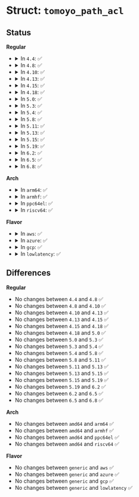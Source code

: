 # Struct: <code>tomoyo_path_acl</code>

## Status
<b>Regular</b>
<ul>
<li>
<details>
<summary>In <code>4.4</code>: ✅</summary>

```c
struct tomoyo_path_acl {
    struct tomoyo_acl_info head;
    u16 perm;
    struct tomoyo_name_union name;
};
```
</details>
</li>
<li>
<details>
<summary>In <code>4.8</code>: ✅</summary>

```c
struct tomoyo_path_acl {
    struct tomoyo_acl_info head;
    u16 perm;
    struct tomoyo_name_union name;
};
```
</details>
</li>
<li>
<details>
<summary>In <code>4.10</code>: ✅</summary>

```c
struct tomoyo_path_acl {
    struct tomoyo_acl_info head;
    u16 perm;
    struct tomoyo_name_union name;
};
```
</details>
</li>
<li>
<details>
<summary>In <code>4.13</code>: ✅</summary>

```c
struct tomoyo_path_acl {
    struct tomoyo_acl_info head;
    u16 perm;
    struct tomoyo_name_union name;
};
```
</details>
</li>
<li>
<details>
<summary>In <code>4.15</code>: ✅</summary>

```c
struct tomoyo_path_acl {
    struct tomoyo_acl_info head;
    u16 perm;
    struct tomoyo_name_union name;
};
```
</details>
</li>
<li>
<details>
<summary>In <code>4.18</code>: ✅</summary>

```c
struct tomoyo_path_acl {
    struct tomoyo_acl_info head;
    u16 perm;
    struct tomoyo_name_union name;
};
```
</details>
</li>
<li>
<details>
<summary>In <code>5.0</code>: ✅</summary>

```c
struct tomoyo_path_acl {
    struct tomoyo_acl_info head;
    u16 perm;
    struct tomoyo_name_union name;
};
```
</details>
</li>
<li>
<details>
<summary>In <code>5.3</code>: ✅</summary>

```c
struct tomoyo_path_acl {
    struct tomoyo_acl_info head;
    u16 perm;
    struct tomoyo_name_union name;
};
```
</details>
</li>
<li>
<details>
<summary>In <code>5.4</code>: ✅</summary>

```c
struct tomoyo_path_acl {
    struct tomoyo_acl_info head;
    u16 perm;
    struct tomoyo_name_union name;
};
```
</details>
</li>
<li>
<details>
<summary>In <code>5.8</code>: ✅</summary>

```c
struct tomoyo_path_acl {
    struct tomoyo_acl_info head;
    u16 perm;
    struct tomoyo_name_union name;
};
```
</details>
</li>
<li>
<details>
<summary>In <code>5.11</code>: ✅</summary>

```c
struct tomoyo_path_acl {
    struct tomoyo_acl_info head;
    u16 perm;
    struct tomoyo_name_union name;
};
```
</details>
</li>
<li>
<details>
<summary>In <code>5.13</code>: ✅</summary>

```c
struct tomoyo_path_acl {
    struct tomoyo_acl_info head;
    u16 perm;
    struct tomoyo_name_union name;
};
```
</details>
</li>
<li>
<details>
<summary>In <code>5.15</code>: ✅</summary>

```c
struct tomoyo_path_acl {
    struct tomoyo_acl_info head;
    u16 perm;
    struct tomoyo_name_union name;
};
```
</details>
</li>
<li>
<details>
<summary>In <code>5.19</code>: ✅</summary>

```c
struct tomoyo_path_acl {
    struct tomoyo_acl_info head;
    u16 perm;
    struct tomoyo_name_union name;
};
```
</details>
</li>
<li>
<details>
<summary>In <code>6.2</code>: ✅</summary>

```c
struct tomoyo_path_acl {
    struct tomoyo_acl_info head;
    u16 perm;
    struct tomoyo_name_union name;
};
```
</details>
</li>
<li>
<details>
<summary>In <code>6.5</code>: ✅</summary>

```c
struct tomoyo_path_acl {
    struct tomoyo_acl_info head;
    u16 perm;
    struct tomoyo_name_union name;
};
```
</details>
</li>
<li>
<details>
<summary>In <code>6.8</code>: ✅</summary>

```c
struct tomoyo_path_acl {
    struct tomoyo_acl_info head;
    u16 perm;
    struct tomoyo_name_union name;
};
```
</details>
</li>
</ul>
<b>Arch</b>
<ul>
<li>
<details>
<summary>In <code>arm64</code>: ✅</summary>

```c
struct tomoyo_path_acl {
    struct tomoyo_acl_info head;
    u16 perm;
    struct tomoyo_name_union name;
};
```
</details>
</li>
<li>
<details>
<summary>In <code>armhf</code>: ✅</summary>

```c
struct tomoyo_path_acl {
    struct tomoyo_acl_info head;
    u16 perm;
    struct tomoyo_name_union name;
};
```
</details>
</li>
<li>
<details>
<summary>In <code>ppc64el</code>: ✅</summary>

```c
struct tomoyo_path_acl {
    struct tomoyo_acl_info head;
    u16 perm;
    struct tomoyo_name_union name;
};
```
</details>
</li>
<li>
<details>
<summary>In <code>riscv64</code>: ✅</summary>

```c
struct tomoyo_path_acl {
    struct tomoyo_acl_info head;
    u16 perm;
    struct tomoyo_name_union name;
};
```
</details>
</li>
</ul>
<b>Flavor</b>
<ul>
<li>
<details>
<summary>In <code>aws</code>: ✅</summary>

```c
struct tomoyo_path_acl {
    struct tomoyo_acl_info head;
    u16 perm;
    struct tomoyo_name_union name;
};
```
</details>
</li>
<li>
<details>
<summary>In <code>azure</code>: ✅</summary>

```c
struct tomoyo_path_acl {
    struct tomoyo_acl_info head;
    u16 perm;
    struct tomoyo_name_union name;
};
```
</details>
</li>
<li>
<details>
<summary>In <code>gcp</code>: ✅</summary>

```c
struct tomoyo_path_acl {
    struct tomoyo_acl_info head;
    u16 perm;
    struct tomoyo_name_union name;
};
```
</details>
</li>
<li>
<details>
<summary>In <code>lowlatency</code>: ✅</summary>

```c
struct tomoyo_path_acl {
    struct tomoyo_acl_info head;
    u16 perm;
    struct tomoyo_name_union name;
};
```
</details>
</li>
</ul>

## Differences
<b>Regular</b>
<ul>
<li>
No changes between <code>4.4</code> and <code>4.8</code> ✅
</li>
<li>
No changes between <code>4.8</code> and <code>4.10</code> ✅
</li>
<li>
No changes between <code>4.10</code> and <code>4.13</code> ✅
</li>
<li>
No changes between <code>4.13</code> and <code>4.15</code> ✅
</li>
<li>
No changes between <code>4.15</code> and <code>4.18</code> ✅
</li>
<li>
No changes between <code>4.18</code> and <code>5.0</code> ✅
</li>
<li>
No changes between <code>5.0</code> and <code>5.3</code> ✅
</li>
<li>
No changes between <code>5.3</code> and <code>5.4</code> ✅
</li>
<li>
No changes between <code>5.4</code> and <code>5.8</code> ✅
</li>
<li>
No changes between <code>5.8</code> and <code>5.11</code> ✅
</li>
<li>
No changes between <code>5.11</code> and <code>5.13</code> ✅
</li>
<li>
No changes between <code>5.13</code> and <code>5.15</code> ✅
</li>
<li>
No changes between <code>5.15</code> and <code>5.19</code> ✅
</li>
<li>
No changes between <code>5.19</code> and <code>6.2</code> ✅
</li>
<li>
No changes between <code>6.2</code> and <code>6.5</code> ✅
</li>
<li>
No changes between <code>6.5</code> and <code>6.8</code> ✅
</li>
</ul>
<b>Arch</b>
<ul>
<li>
No changes between <code>amd64</code> and <code>arm64</code> ✅
</li>
<li>
No changes between <code>amd64</code> and <code>armhf</code> ✅
</li>
<li>
No changes between <code>amd64</code> and <code>ppc64el</code> ✅
</li>
<li>
No changes between <code>amd64</code> and <code>riscv64</code> ✅
</li>
</ul>
<b>Flavor</b>
<ul>
<li>
No changes between <code>generic</code> and <code>aws</code> ✅
</li>
<li>
No changes between <code>generic</code> and <code>azure</code> ✅
</li>
<li>
No changes between <code>generic</code> and <code>gcp</code> ✅
</li>
<li>
No changes between <code>generic</code> and <code>lowlatency</code> ✅
</li>
</ul>
